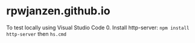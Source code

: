 rpwjanzen.github.io
===================
To test locally using Visual Studio Code
0. Install http-server: `npm install http-server` then `hs.cmd`
